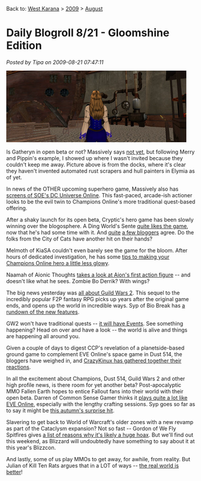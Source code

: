 Back to: [West Karana](/posts/westkarana.md) > [2009](/posts/2009/westkarana.md) > [August](./westkarana.md)
# Daily Blogroll 8/21 - Gloomshine Edition

*Posted by Tipa on 2009-08-21 07:47:11*

![The Docks in Gatheryn](../../../uploads/2009/08/Gatheryn-2009-08-20-18-51-17-34.jpg "The Docks in Gatheryn")

Is Gatheryn in open beta or not? Massively says [not yet](http://www.massively.com/2009/08/20/gatheryn-approaches-open-beta-offers-registration-page-and-clie/), but following Merry and Pippin's example, I showed up where I wasn't invited because they couldn't keep me away. Picture above is from the docks, where it's clear they haven't invented automated rust scrapers and hull painters in Elymia as of yet.

In news of the OTHER upcoming superhero game, Massively also has [screens of SOE's DC Universe Online](http://www.massively.com/2009/08/20/new-dcuo-screens-appear-out-of-gamescom/). This fast-paced, arcade-ish actioner looks to be the evil twin to Champions Online's more traditional quest-based offering.

After a shaky launch for its open beta, Cryptic's hero game has been slowly winning over the blogosphere. A Ding World's Sente [quite likes the game](http://adingworld.wordpress.com/2009/08/21/first-impressions-of-champions-online/), now that he's had some time with it. And [quite](http://www.xenopulse.com/blog/?p=731) [a few bloggers](http://biobreak.wordpress.com/2009/08/20/champions-online-beta-impressions-collected/) agree. Do the folks from the City of Cats have another hit on their hands?

Melmoth of KiaSA couldn't even barely see the game for the bloom. After hours of dedicated investigation, he has some [tips to making your Champions Online hero a little less glowy](http://kiasa.org/2009/08/20/bloomin-bloom/).

Naamah of Aionic Thoughts [takes a look at Aion's first action figure](http://aionicthoughts.wordpress.com/2009/08/21/straight-from-the-wtf-department/) -- and doesn't like what he sees. Zombie Bo Derrik? With wings?

The big news yesterday was [all about Guild Wars 2](http://www.guildwars2.com/en/). This sequel to the incredibly popular F2P fantasy RPG picks up years after the original game ends, and opens up the world in incredible ways. Syp of Bio Break has [a rundown of the new features](http://biobreak.wordpress.com/2009/08/20/guild-wars-2-the-secret-of-the-ooze/). 

GW2 won't have traditional quests -- [it will have Events](http://www.killtenrats.com/2009/08/20/a-revolutionary-step/). See something happening? Head on over and have a look -- the world is alive and things are happening all around you.

Given a couple of days to digest CCP's revelation of a planetside-based ground game to complement EVE Online's space game in Dust 514, the bloggers have weighed in, and [CrazyKinux has gathered together their reactions](http://www.crazykinux.com/2009/08/industry-community-react-to-ccps-dust.html).

In all the excitement about Champions, Dust 514, Guild Wars 2 and other high profile news, is there room for yet another beta? Post-apocalyptic MMO Fallen Earth hopes to entice Fallout fans into their world with their open beta. Darren of Common Sense Gamer thinks it [plays quite a lot like EVE Online](http://commonsensegamer.com/?p=1449), especially with the lengthy crafting sessions. Syp goes so far as to say it might be [this autumn's surprise hit](http://biobreak.wordpress.com/2009/08/20/fallen-earth-the-sleeper-mmo-youve-been-waiting-for/).

Slavering to get back to World of Warcraft's older zones with a new revamp as part of the Cataclysm expansion? Not so fast -- Gordon of We Fly Spitfires gives [a list of reasons why it's likely a huge hoax](http://blog.weflyspitfires.com/2009/08/19/word-of-warcraft-cataclysm-is-a-hoax/). But we'll find out this weekend, as Blizzard will undoubtedly have something to say about it at this year's Blizzcon.

And lastly, some of us play MMOs to get away, for awhile, from reality. But Julian of Kill Ten Rats argues that in a LOT of ways -- [the real world is better](http://www.killtenrats.com/2009/08/20/our-backwards-virtual-worlds/)!

